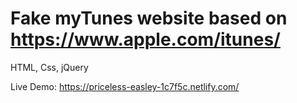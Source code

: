 # Fake myTunes website based on https://www.apple.com/itunes/

HTML, Css, jQuery

Live Demo: https://priceless-easley-1c7f5c.netlify.com/

